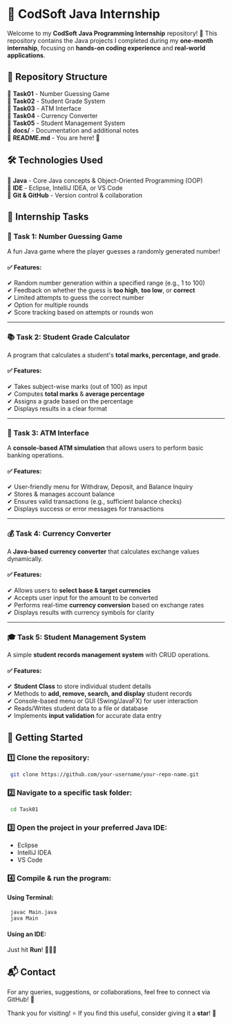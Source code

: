 # 🎯 CodSoft Java Internship

Welcome to my **CodSoft Java Programming Internship** repository! 🚀 This repository contains the Java projects I completed during my **one-month internship**, focusing on **hands-on coding experience** and **real-world applications**.

## 📂 Repository Structure
📁 **Task01** - Number Guessing Game  
📁 **Task02** - Student Grade System  
📁 **Task03** - ATM Interface  
📁 **Task04** - Currency Converter  
📁 **Task05** - Student Management System  
📁 **docs/** - Documentation and additional notes  
📄 **README.md** - You are here! 👀  

## 🛠 Technologies Used
🔹 **Java** - Core Java concepts & Object-Oriented Programming (OOP)  
🔹 **IDE** - Eclipse, IntelliJ IDEA, or VS Code  
🔹 **Git & GitHub** - Version control & collaboration  

## 📝 Internship Tasks

### 🎲 Task 1: Number Guessing Game  
A fun Java game where the player guesses a randomly generated number!  

#### ✅ Features:
✔ Random number generation within a specified range (e.g., 1 to 100)  
✔ Feedback on whether the guess is **too high**, **too low**, or **correct**  
✔ Limited attempts to guess the correct number  
✔ Option for multiple rounds  
✔ Score tracking based on attempts or rounds won  

---
### 📚 Task 2: Student Grade Calculator  
A program that calculates a student's **total marks, percentage, and grade**.  

#### ✅ Features:
✔ Takes subject-wise marks (out of 100) as input  
✔ Computes **total marks** & **average percentage**  
✔ Assigns a grade based on the percentage  
✔ Displays results in a clear format  

---
### 🏧 Task 3: ATM Interface  
A **console-based ATM simulation** that allows users to perform basic banking operations.  

#### ✅ Features:
✔ User-friendly menu for Withdraw, Deposit, and Balance Inquiry  
✔ Stores & manages account balance  
✔ Ensures valid transactions (e.g., sufficient balance checks)  
✔ Displays success or error messages for transactions  

---
### 💰 Task 4: Currency Converter  
A **Java-based currency converter** that calculates exchange values dynamically.  

#### ✅ Features:
✔ Allows users to **select base & target currencies**  
✔ Accepts user input for the amount to be converted  
✔ Performs real-time **currency conversion** based on exchange rates  
✔ Displays results with currency symbols for clarity  

---
### 🎓 Task 5: Student Management System  
A simple **student records management system** with CRUD operations.  

#### ✅ Features:
✔ **Student Class** to store individual student details  
✔ Methods to **add, remove, search, and display** student records  
✔ Console-based menu or GUI (Swing/JavaFX) for user interaction  
✔ Reads/Writes student data to a file or database  
✔ Implements **input validation** for accurate data entry  

## 🚀 Getting Started
### 1️⃣ Clone the repository:
```bash
 git clone https://github.com/your-username/your-repo-name.git
```

### 2️⃣ Navigate to a specific task folder:
```bash
 cd Task01
```

### 3️⃣ Open the project in your preferred Java IDE:
- Eclipse
- IntelliJ IDEA
- VS Code

### 4️⃣ Compile & run the program:
#### Using Terminal:
```bash
 javac Main.java
 java Main
```
#### Using an IDE:
Just hit **Run**! 🏃‍♂️💨

## 📬 Contact
For any queries, suggestions, or collaborations, feel free to connect via GitHub! 🤝

Thank you for visiting! ⭐ If you find this useful, consider giving it a **star**! 🌟

